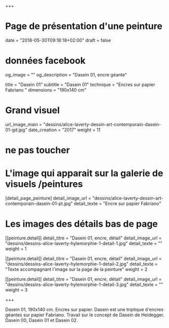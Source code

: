 +++
# Page de présentation d'une peinture
date = "2018-05-30T09:18:18+02:00"
draft = false

# données facebook
og_image = ""
og_description = "Dasein 01, encre géante"

title = "Dasein 01"
subtitle = "Dasein 01"
technique = "Encres sur papier Fabriano  "
dimensions = "190x140 cm"
# Grand visuel
url_image_main = "dessins/alice-laverty-dessin-art-contemporain-dasein-01-gd.jpg"
date_creation = "2017"
weight = 11

# ne pas toucher

# L'image qui apparait sur la galerie de visuels /peintures
[detail_page_peinture]
detail_image_url = "dessins/alice-laverty-dessin-art-contemporain-dasein-01-pt.jpg"
detail_texte = "Encre sur papier Fabriano"

# Les images des détails bas de page
[[peinture.detail]]
detail_titre = "Dasein 01, encre, détail"
detail_image_url = "dessins/dessins-alice-laverty-hylemorphie-1-detail-1.jpg"
detail_texte = ""
weight = 1

[[peinture.detail]]
detail_titre = "Dasein 01, encre, détail"
detail_image_url = "dessins/dessins-alice-laverty-hylemorphie-1-detail-2.jpg"
detail_texte = "Texte accompagnant l'image sur la page de la peinture"
weight = 2

[[peinture.detail]]
detail_titre = "Dasein 01, encre, détail"
detail_image_url = "dessins/dessins-alice-laverty-hylemorphie-1-detail-3.jpg"
detail_texte = ""
weight = 3

+++

Dasein 01, 190x140 cm. Encres sur papier.
Dasein est une triptique d'encres géantes sur papier Fabriano. Travail sur le concept de Dasein de Heidegger. Dasein 00, Dasein 01 et Dasein 02.
